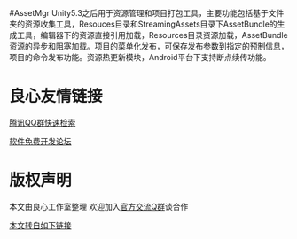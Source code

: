 #AssetMgr
Unity5.3之后用于资源管理和项目打包工具，主要功能包括基于文件夹的资源收集工具，Resouces目录和StreamingAssets目录下AssetBundle的生成工具，编辑器下的资源直接引用加载，Resources目录资源加载，AssetBundle资源的异步和阻塞加载。项目的菜单化发布，可保存发布参数到指定的预制信息，项目的命令发布功能。资源热更新模块，Android平台下支持断点续传功能。


 # 良心友情链接

[腾讯QQ群快速检索](http://u.720life.cn/s/8cf73f7c)

[软件免费开发论坛](http://u.720life.cn/s/bbb01dc0)

# 版权声明 

本文由良心工作室整理 欢迎加入[官方交流Q群](https://u.720life.cn/s/f2316816)谈合作

[本文转自如下链接](http://u.720life.cn/g/2e71d0f0a5c601172267ba20d3a43c6e28dc91b9534c031fde645fc12650f5a45fcc9a608ca90ba4c4cd166cdcd4b8e6ee178d6a2e74c1de14191e2c9f20d9f0)